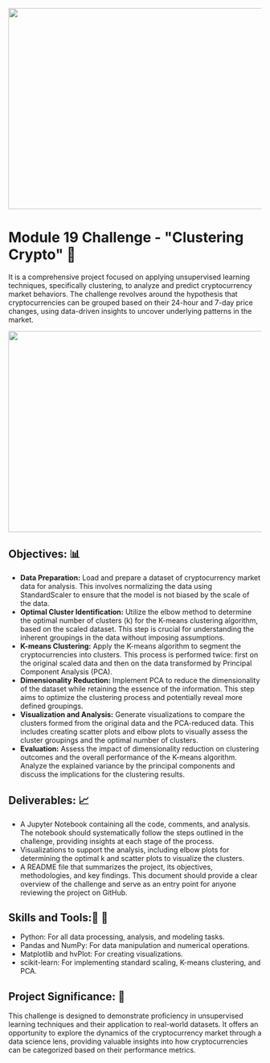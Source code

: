 <p align="center">
  <img width="600" height="400" src="https://github.com/manuel-sosa/CryptoClustering/crypto_image.jpg">
</p>

# Module 19 Challenge - "Clustering Crypto" :money_with_wings:

It is a comprehensive project focused on applying unsupervised learning techniques, specifically clustering, to analyze and predict cryptocurrency market behaviors. The challenge revolves around the hypothesis that cryptocurrencies can be grouped based on their 24-hour and 7-day price changes, using data-driven insights to uncover underlying patterns in the market.

<p align="center">
  <img width="600" height="400" src="https://github.com/manuel-sosa/CryptoClustering/elbow_curve.png">
</p>


## Objectives: :bar_chart:

- **Data Preparation:** Load and prepare a dataset of cryptocurrency market data for analysis. This involves normalizing the data using StandardScaler to ensure that the model is not biased by the scale of the data.
- **Optimal Cluster Identification:** Utilize the elbow method to determine the optimal number of clusters (k) for the K-means clustering algorithm, based on the scaled dataset. This step is crucial for understanding the inherent groupings in the data without imposing assumptions.
- **K-means Clustering:** Apply the K-means algorithm to segment the cryptocurrencies into clusters. This process is performed twice: first on the original scaled data and then on the data transformed by Principal Component Analysis (PCA).
- **Dimensionality Reduction:** Implement PCA to reduce the dimensionality of the dataset while retaining the essence of the information. This step aims to optimize the clustering process and potentially reveal more defined groupings.
- **Visualization and Analysis:** Generate visualizations to compare the clusters formed from the original data and the PCA-reduced data. This includes creating scatter plots and elbow plots to visually assess the cluster groupings and the optimal number of clusters.
- **Evaluation:** Assess the impact of dimensionality reduction on clustering outcomes and the overall performance of the K-means algorithm. Analyze the explained variance by the principal components and discuss the implications for the clustering results.

## Deliverables: :chart_with_upwards_trend:
- A Jupyter Notebook containing all the code, comments, and analysis. The notebook should systematically follow the steps outlined in the challenge, providing insights at each stage of the process.
- Visualizations to support the analysis, including elbow plots for determining the optimal k and scatter plots to visualize the clusters.
- A README file that summarizes the project, its objectives, methodologies, and key findings. This document should provide a clear overview of the challenge and serve as an entry point for anyone reviewing the project on GitHub.

## Skills and Tools::hammer: :wrench:
- Python: For all data processing, analysis, and modeling tasks.
- Pandas and NumPy: For data manipulation and numerical operations.
- Matplotlib and hvPlot: For creating visualizations.
- scikit-learn: For implementing standard scaling, K-means clustering, and PCA.

## Project Significance: :mag_right:
This challenge is designed to demonstrate proficiency in unsupervised learning techniques and their application to real-world datasets. It offers an opportunity to explore the dynamics of the cryptocurrency market through a data science lens, providing valuable insights into how cryptocurrencies can be categorized based on their performance metrics.
